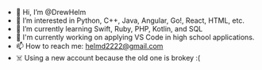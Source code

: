 - 👋 Hi, I’m @DrewHelm
- 👀 I’m interested in Python, C++, Java, Angular, Go!, React, HTML, etc.
- 🌱 I’m currently learning Swift, Ruby, PHP, Kotlin, and SQL
- 🏫 I'm currently working on applying VS Code in high school applications.
- 📫 How to reach me: helmd2222@gmail.com
- ☠️ Using a new account because the old one is brokey :(
<!---
DrewHelm/DrewHelm is a ✨ special ✨ repository because its `README.md` (this file) appears on your GitHub profile.
You can click the Preview link to take a look at your changes.
--->
